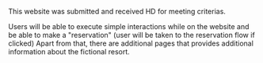 This website was submitted and received HD for meeting criterias. 

Users will be able to execute simple interactions while on the website and be able to make a "reservation" (user will be taken to the reservation flow if clicked)
Apart from that, there are additional pages that provides additional information about the fictional resort. 
